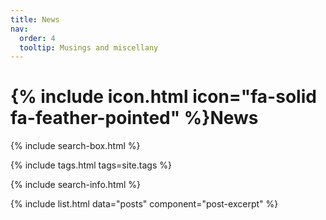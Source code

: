 ```yaml
---
title: News
nav:
  order: 4
  tooltip: Musings and miscellany
---
```

# {% include icon.html icon="fa-solid fa-feather-pointed" %}News

{% include search-box.html %}

{% include tags.html tags=site.tags %}

{% include search-info.html %}

{% include list.html data="posts" component="post-excerpt" %}
